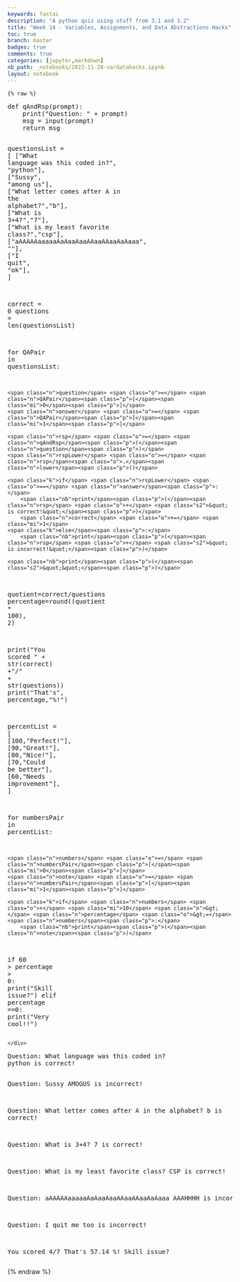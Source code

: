 ```yaml
---
keywords: fastai
description: "A python quiz using stuff from 3.1 and 3.2"
title: "Week 14 - Variables, Assignments, and Data Abstractions Hacks"
toc: true
branch: master
badges: true
comments: true
categories: [jupyter,markdown]
nb_path: _notebooks/2022-11-28-vardatahacks.ipynb
layout: notebook
---
```


<!--
#################################################
### THIS FILE WAS AUTOGENERATED! DO NOT EDIT! ###
#################################################
# file to edit: _notebooks/2022-11-28-vardatahacks.ipynb
-->

<div class="container" id="notebook-container">
        
    {% raw %}
    
<div class="cell border-box-sizing code_cell rendered">
<div class="input">

<div class="inner_cell">
    <div class="input_area">
<div class=" highlight hl-ipython3"><pre><span></span><span class="k">def</span> <span class="nf">qAndRsp</span><span class="p">(</span><span class="n">prompt</span><span class="p">):</span>
    <span class="nb">print</span><span class="p">(</span><span class="s2">&quot;Question: &quot;</span> <span class="o">+</span> <span class="n">prompt</span><span class="p">)</span>
    <span class="n">msg</span> <span class="o">=</span> <span class="nb">input</span><span class="p">(</span><span class="n">prompt</span><span class="p">)</span>
    <span class="k">return</span> <span class="n">msg</span>

<span class="n">questionsList</span> <span class="o">=</span> <span class="p">[</span>
    <span class="p">[</span><span class="s2">&quot;What language was this coded in?&quot;</span><span class="p">,</span> <span class="s2">&quot;python&quot;</span><span class="p">],</span>
    <span class="p">[</span><span class="s2">&quot;Sussy&quot;</span><span class="p">,</span> <span class="s2">&quot;among us&quot;</span><span class="p">],</span>
    <span class="p">[</span><span class="s2">&quot;What letter comes after A in the alphabet?&quot;</span><span class="p">,</span><span class="s2">&quot;b&quot;</span><span class="p">],</span>
    <span class="p">[</span><span class="s2">&quot;What is 3+4?&quot;</span><span class="p">,</span><span class="s2">&quot;7&quot;</span><span class="p">],</span>
    <span class="p">[</span><span class="s2">&quot;What is my least favorite class?&quot;</span><span class="p">,</span><span class="s2">&quot;csp&quot;</span><span class="p">],</span>
    <span class="p">[</span><span class="s2">&quot;aAAAAAaaaaaAaAaaAaaAAaaAAaaAaAaaa&quot;</span><span class="p">,</span> <span class="s2">&quot;&quot;</span><span class="p">],</span>
    <span class="p">[</span><span class="s2">&quot;I quit&quot;</span><span class="p">,</span> <span class="s2">&quot;ok&quot;</span><span class="p">],</span>
<span class="p">]</span>

<span class="n">correct</span> <span class="o">=</span> <span class="mi">0</span>
<span class="n">questions</span> <span class="o">=</span> <span class="nb">len</span><span class="p">(</span><span class="n">questionsList</span><span class="p">)</span>

<span class="k">for</span> <span class="n">QAPair</span> <span class="ow">in</span> <span class="n">questionsList</span><span class="p">:</span>

    <span class="n">question</span> <span class="o">=</span> <span class="n">QAPair</span><span class="p">[</span><span class="mi">0</span><span class="p">]</span>
    <span class="n">answer</span> <span class="o">=</span> <span class="n">QAPair</span><span class="p">[</span><span class="mi">1</span><span class="p">]</span>

    <span class="n">rsp</span> <span class="o">=</span> <span class="n">qAndRsp</span><span class="p">(</span><span class="n">question</span><span class="p">)</span>
    <span class="n">rspLower</span> <span class="o">=</span> <span class="n">rsp</span><span class="o">.</span><span class="n">lower</span><span class="p">()</span>
    
    <span class="k">if</span> <span class="n">rspLower</span> <span class="o">==</span> <span class="n">answer</span><span class="p">:</span>
        <span class="nb">print</span><span class="p">(</span><span class="n">rsp</span> <span class="o">+</span> <span class="s2">&quot; is correct!&quot;</span><span class="p">)</span>
        <span class="n">correct</span> <span class="o">+=</span> <span class="mi">1</span>
    <span class="k">else</span><span class="p">:</span>
        <span class="nb">print</span><span class="p">(</span><span class="n">rsp</span> <span class="o">+</span> <span class="s2">&quot; is incorrect!&quot;</span><span class="p">)</span>
        
    <span class="nb">print</span><span class="p">(</span><span class="s2">&quot;&quot;</span><span class="p">)</span>

<span class="n">quotient</span><span class="o">=</span><span class="n">correct</span><span class="o">/</span><span class="n">questions</span>
<span class="n">percentage</span><span class="o">=</span><span class="nb">round</span><span class="p">((</span><span class="n">quotient</span> <span class="o">*</span> <span class="mi">100</span><span class="p">),</span> <span class="mi">2</span><span class="p">)</span>

<span class="nb">print</span><span class="p">(</span><span class="s2">&quot;You scored &quot;</span> <span class="o">+</span> <span class="nb">str</span><span class="p">(</span><span class="n">correct</span><span class="p">)</span> <span class="o">+</span><span class="s2">&quot;/&quot;</span> <span class="o">+</span> <span class="nb">str</span><span class="p">(</span><span class="n">questions</span><span class="p">))</span>
<span class="nb">print</span><span class="p">(</span><span class="s2">&quot;That&#39;s&quot;</span><span class="p">,</span> <span class="n">percentage</span><span class="p">,</span><span class="s2">&quot;%!&quot;</span><span class="p">)</span>

<span class="n">percentList</span> <span class="o">=</span> <span class="p">[</span>
    <span class="p">[</span><span class="mi">100</span><span class="p">,</span><span class="s2">&quot;Perfect!&quot;</span><span class="p">],</span>
    <span class="p">[</span><span class="mi">90</span><span class="p">,</span><span class="s2">&quot;Great!&quot;</span><span class="p">],</span>
    <span class="p">[</span><span class="mi">80</span><span class="p">,</span><span class="s2">&quot;Nice!&quot;</span><span class="p">],</span>
    <span class="p">[</span><span class="mi">70</span><span class="p">,</span><span class="s2">&quot;Could be better&quot;</span><span class="p">],</span>
    <span class="p">[</span><span class="mi">60</span><span class="p">,</span><span class="s2">&quot;Needs improvement&quot;</span><span class="p">],</span>
<span class="p">]</span>

<span class="k">for</span> <span class="n">numbersPair</span> <span class="ow">in</span> <span class="n">percentList</span><span class="p">:</span>
    
    <span class="n">numbers</span> <span class="o">=</span> <span class="n">numbersPair</span><span class="p">[</span><span class="mi">0</span><span class="p">]</span>
    <span class="n">note</span> <span class="o">=</span> <span class="n">numbersPair</span><span class="p">[</span><span class="mi">1</span><span class="p">]</span>
    
    <span class="k">if</span> <span class="n">numbers</span> <span class="o">+</span> <span class="mi">10</span> <span class="o">&gt;</span> <span class="n">percentage</span> <span class="o">&gt;=</span> <span class="n">numbers</span><span class="p">:</span>
        <span class="nb">print</span><span class="p">(</span><span class="n">note</span><span class="p">)</span>    

<span class="k">if</span> <span class="mi">60</span> <span class="o">&gt;</span> <span class="n">percentage</span> <span class="o">&gt;</span> <span class="mi">0</span><span class="p">:</span>
    <span class="nb">print</span><span class="p">(</span><span class="s2">&quot;Skill issue?&quot;</span><span class="p">)</span>
<span class="k">elif</span> <span class="n">percentage</span> <span class="o">==</span><span class="mi">0</span><span class="p">:</span>
    <span class="nb">print</span><span class="p">(</span><span class="s2">&quot;Very cool!!&quot;</span><span class="p">)</span>
</pre></div>

    </div>
</div>
</div>

<div class="output_wrapper">
<div class="output">

<div class="output_area">

<div class="output_subarea output_stream output_stdout output_text">
<pre>Question: What language was this coded in?
python is correct!

Question: Sussy
AMOGUS is incorrect!

Question: What letter comes after A in the alphabet?
b is correct!

Question: What is 3+4?
7 is correct!

Question: What is my least favorite class?
CSP is correct!

Question: aAAAAAaaaaaAaAaaAaaAAaaAAaaAaAaaa
AAAHHHH is incorrect!

Question: I quit
me too is incorrect!

You scored 4/7
That&#39;s 57.14 %!
Skill issue?
</pre>
</div>
</div>

</div>
</div>

</div>
    {% endraw %}

</div>
 

